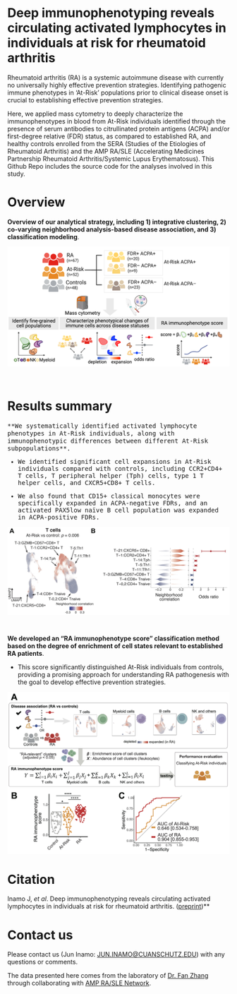 # Deep immunophenotyping reveals circulating activated lymphocytes in individuals at risk for rheumatoid arthritis

Rheumatoid arthritis (RA) is a systemic autoimmune disease with currently no universally highly effective prevention strategies. 
Identifying pathogenic immune phenotypes in ‘At-Risk’ populations prior to clinical disease onset is crucial to establishing effective prevention strategies. 

Here, we applied mass cytometry to deeply characterize the immunophenotypes in blood from At-Risk individuals identified through the presence of serum antibodies to citrullinated protein antigens (ACPA) and/or first-degree relative (FDR) status, as compared to established RA, and healthy controls enrolled from the SERA (Studies of the Etiologies of Rheumatoid Arthritis) and the AMP RA/SLE (Accelerating Medicines Partnership Rheumatoid Arthritis/Systemic Lupus Erythematosus). This Github Repo includes the source code for the analyses involved in this study.


# Overview

**Overview of our analytical strategy, including 1) integrative clustering, 2) co-varying neighborhood analysis-based disease association, and 3) classification modeling**.

![image](./images/CyTOF_workflow.png)


&nbsp;&nbsp;

# Results summary

<kbd>
**We systematically identified activated lymphocyte phenotypes in At-Risk individuals, along with immunophenotypic differences between different At-Risk subpopulations**.

- We identified significant cell expansions in At-Risk individuals compared with controls, including CCR2+CD4+ T cells, T peripheral helper (Tph) cells, type 1 T helper cells, and CXCR5+CD8+ T cells.
  
- We also found that CD15+ classical monocytes were specifically expanded in ACPA-negative FDRs, and an activated PAX5low naïve B cell population was expanded in ACPA-positive FDRs. 


<img src="https://github.com/fanzhanglab/AtRiskRA_CyTOF/blob/main/images/results.jpg" width="800" align="center">
</kbd>

&nbsp;&nbsp;

**We developed an “RA immunophenotype score” classification method based on the degree of enrichment of cell states relevant to established RA patients**. 

- This score significantly distinguished At-Risk individuals from controls, providing a promising approach for understanding RA pathogenesis with the goal to develop effective prevention strategies. 

<kbd>
<img src="https://github.com/fanzhanglab/AtRiskRA_CyTOF/blob/main/images/RA_immunophenotype_score.jpg" width="800" align="center">
</kbd>

# Citation 

Inamo J, *et al*. Deep immunophenotyping reveals circulating activated lymphocytes in individuals at risk for rheumatoid arthritis. ([preprint](https://XXX))**


# Contact us
Please contact us (Jun Inamo: JUN.INAMO@CUANSCHUTZ.EDU) with any questions or comments.

The data presented here comes from the laboratory of [Dr. Fan Zhang](https://fanzhanglab.org/) through collaborating with [AMP RA/SLE Network](https://www.niams.nih.gov/grants-funding/funded-research/accelerating-medicines/RA-SLE).
